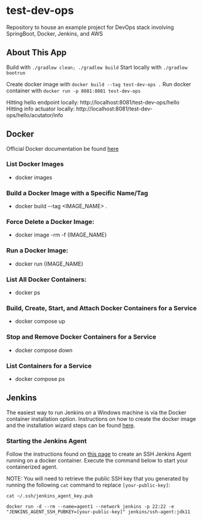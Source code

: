 # test-dev-ops
Repository to house an example project for DevOps stack involving SpringBoot, Docker, Jenkins, and AWS

## About This App
Build with `./gradlew clean; ./gradlew build`
Start locally with `./gradlew bootrun`

Create docker image with `docker build --tag test-dev-ops .`
Run docker container with `docker run -p 8081:8081 test-dev-ops`

Hitting hello endpoint locally: http://localhost:8081/test-dev-ops/hello
Hitting info actuator locally: http://localhost:8081/test-dev-ops/hello/acutator/info

## Docker
Official Docker documentation be found [here](https://docs.docker.com/)

### List Docker Images
- docker images

### Build a Docker Image with a Specific Name/Tag
- docker build --tag <IMAGE_NAME> .

### Force Delete a Docker Image: 
- docker image -rm -f {IMAGE_NAME}

### Run a Docker Image: 
- docker run {IMAGE_NAME}

### List All Docker Containers: 
- docker ps

### Build, Create, Start, and Attach Docker Containers for a Service
- docker compose up

### Stop and Remove Docker Containers for a Service
- docker compose down

### List Containers for a Service
- docker compose ps

## Jenkins
The easiest way to run Jenkins on a Windows machine is via the Docker container installation option.
Instructions on how to create the docker image and the installation wizard steps can be found [here](https://www.jenkins.io/doc/book/installing/docker/#downloading-and-running-jenkins-in-docker).

### Starting the Jenkins Agent
Follow the instructions found on [this page](https://www.jenkins.io/doc/book/using/using-agents/) to create an SSH Jenkins Agent running on a docker container. 
Execute the command below to start your containerized agent. 

NOTE: You will need to retrieve the public SSH key that you generated by running the following `cat` command to replace `[your-public-key]`: 

`cat ~/.ssh/jenkins_agent_key.pub`

`docker run -d --rm --name=agent1 --network jenkins -p 22:22 -e "JENKINS_AGENT_SSH_PUBKEY=[your-public-key]" jenkins/ssh-agent:jdk11`